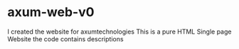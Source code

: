 # axum-web-v0
I created the website for axumtechnologies
This is a pure HTML Single page Website
the code contains descriptions  
